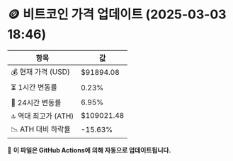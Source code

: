 # 🪙 비트코인 가격 업데이트 (2025-03-03 18:46)

| 항목                | 값 |
|--------------------|----------------|
| 💰 현재 가격 (USD) | $91894.08 |
| ⏳ 1시간 변동률    | 0.23% |
| 📆 24시간 변동률   | 6.95% |
| 🔝 역대 최고가 (ATH) | $109021.48 |
| 📉 ATH 대비 하락률 | -15.63% |

🔄 **이 파일은 GitHub Actions에 의해 자동으로 업데이트됩니다.**
